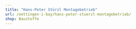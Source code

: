 ```yaml
---
title: "Hans-Peter Stürzl Montagebetrieb"
url: /oettingen-i-bay/hans-peter-stuerzl-montagebetrieb/
shop: Baustoffe
---
```


